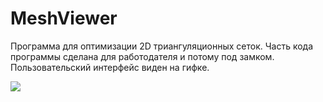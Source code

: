 # MeshViewer
Программа для оптимизации 2D триангуляционных сеток.
Часть кода программы сделана для работодателя и потому под замком.
Пользовательский интерфейс виден на гифке.


![](https://github.com/Pin80/MeshViewer/blob/main/mtqtapp.gif)
